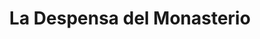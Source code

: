 ---
title: "La Despensa del Monasterio"
url: /san-bernardo-valbuena-de-duero/la-despensa-del-monasterio/
shop: Feinkost
---